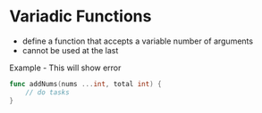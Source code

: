 # Variadic Functions
- define a function that accepts a variable number of arguments
- cannot be used at the last

Example - This will show error
```go
func addNums(nums ...int, total int) {
    // do tasks
}
```